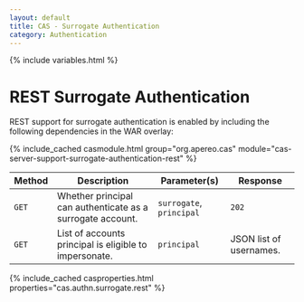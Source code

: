 ```yaml
---
layout: default
title: CAS - Surrogate Authentication
category: Authentication
---
```

{% include variables.html %}


# REST Surrogate Authentication

REST support for surrogate authentication is enabled by including the following dependencies in the WAR overlay:

{% include_cached casmodule.html group="org.apereo.cas" module="cas-server-support-surrogate-authentication-rest" %}

| Method | Description                                                | Parameter(s)             | Response                |
|--------|------------------------------------------------------------|--------------------------|-------------------------|
| `GET`  | Whether principal can authenticate as a surrogate account. | `surrogate`, `principal` | `202`                   |
| `GET`  | List of accounts principal is eligible to impersonate.     | `principal`              | JSON list of usernames. |

{% include_cached casproperties.html properties="cas.authn.surrogate.rest" %}
